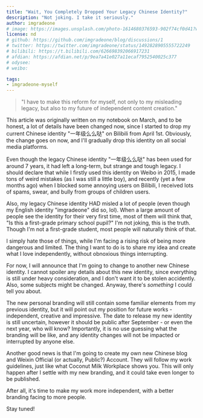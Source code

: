 ```yaml
---
title: "Wait, You Completely Dropped Your Legacy Chinese Identity?"
description: "Not joking. I take it seriously."
author: imgradeone
# image: https://images.unsplash.com/photo-1614680376593-902f74cf0d41?w=1080&fm=jpg
license: nd
# github: https://github.com/imgradeone/blog/discussions/1
# twitter: https://twitter.com/imgradeone/status/1492828905555722249
# bilibili: https://t.bilibili.com/626698392066917231
# afdian: https://afdian.net/p/9ea7a41e027a11ecaf7952540025c377
# odysee: 
# weibo: 

tags:
- imgradeone-myself
---
```


> "I have to make this reform for myself, not only to my misleading legacy, but also to my future of independent content creation."

This article was originally written on my notebook on March, and to be honest, a lot of details have been changed now, since I started to drop my current Chinese identity "一年级么么哒" on Bilibili from April 1st. Obviously, the change goes on now, and I'll gradually drop this identity on all social media platforms.

Even though the legacy Chinese identity "一年级么么哒" has been used for around 7 years, it had left a long-term, but strange and tough legacy. I should declare that while I firstly used this identity on Weibo in 2015, I made tons of weird mistakes (as I was still a little boy), and recently (yet a few months ago) when I blocked some annoying users on Bilibili, I received lots of spams, swear, and bully from groups of children users.

Also, my legacy Chinese identity HAD misled a lot of people (even though my English identity "imgradeone" did so, lol). When a large amount of people see the identity for their very first time, most of them will think that, "Is this a first-grade primary school pupil?" I'm not joking, this is the truth. Though I'm not a first-grade student, most people will naturally think of that.

I simply hate those of things, while I'm facing a rising risk of being more dangerous and limited. The thing I want to do is to share my idea and create what I love independently, without obnoxious things interrupting.

For now, I will announce that I'm going to change to another new Chinese identity. I cannot spoiler any details about this new identity, since everything is still under heavy consideration, and I don't want it to be stolen accidently. Also, some subjects might be changed. Anyway, there's *something* I could tell you about.

The new personal branding will still contain some familiar elements from my previous identity, but it will point out my position for future works - independent, creative and impressive. The date to release my new identity is still uncertain, however it should be public after September - or even the next year, who will know? Importantly, it is no use guessing what the branding will be like, and any identity changes will not be impacted or interrupted by anyone else.

Another good news is that I'm going to create my own new Chinese blog and Weixin Official (or actually, Public?) Account. They will follow my work guidelines, just like what Coconut Milk Workplace shows you. This will only happen after I settle with my new branding, and it could take even longer to be published.

After all, it's time to make my work more independent, with a better branding facing to more people.

Stay tuned!

